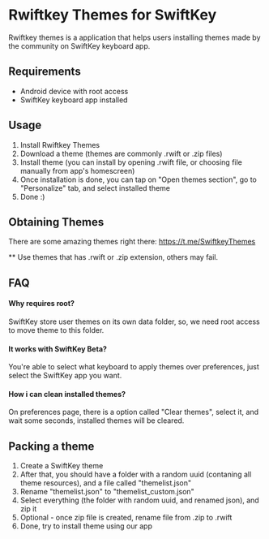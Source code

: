 # Rwiftkey Themes for SwiftKey
Rwiftkey themes is a application that helps users installing themes made by the community on SwiftKey keyboard app.

## Requirements
- Android device with root access
- SwiftKey keyboard app installed

## Usage
1. Install Rwiftkey Themes
2. Download a theme (themes are commonly .rwift or .zip files)
3. Install theme (you can install by opening .rwift file, or choosing file manually from app's homescreen)
4. Once installation is done, you can tap on "Open themes section", go to "Personalize" tab, and select installed theme
5. Done :)

## Obtaining Themes
There are some amazing themes right there: https://t.me/SwiftkeyThemes

** Use themes that has .rwift or .zip extension, others may fail.

## FAQ
#### Why requires root?
SwiftKey store user themes on its own data folder, so, we need root access to move theme to this folder.
#### It works with SwiftKey Beta?
You're able to select what keyboard to apply themes over preferences, just select the SwiftKey app you want.
#### How i can clean installed themes?
On preferences page, there is a option called "Clear themes", select it, and wait some seconds, installed themes will be cleared.

## Packing a theme
1. Create a SwiftKey theme
2. After that, you should have a folder with a random uuid (contaning all theme resources), and a file called "themelist.json"
3. Rename "themelist.json" to "themelist_custom.json"
4. Select everything (the folder with random uuid, and renamed json), and zip it
5. Optional - once zip file is created, rename file from .zip to .rwift
6. Done, try to install theme using our app

